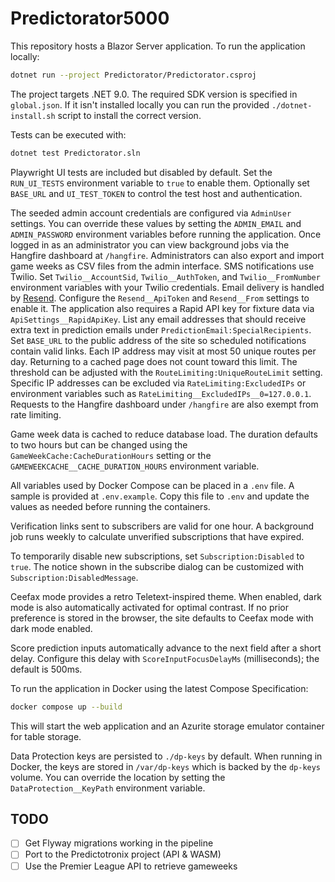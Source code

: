 # Predictorator5000

This repository hosts a Blazor Server application. To run the application locally:

```bash
dotnet run --project Predictorator/Predictorator.csproj
```

The project targets .NET 9.0. The required SDK version is specified in
`global.json`. If it isn't installed locally you can run the provided
`./dotnet-install.sh` script to install the correct version.

Tests can be executed with:

```bash
dotnet test Predictorator.sln
```

Playwright UI tests are included but disabled by default. Set the
`RUN_UI_TESTS` environment variable to `true` to enable them. Optionally
set `BASE_URL` and `UI_TEST_TOKEN` to control the test host and authentication.

The seeded admin account credentials are configured via `AdminUser` settings.
You can override these values by setting the `ADMIN_EMAIL` and
`ADMIN_PASSWORD` environment variables before running the application. Once
logged in as an administrator you can view background jobs via the Hangfire
dashboard at `/hangfire`. Administrators can also export and import game weeks as
CSV files from the admin interface.
SMS notifications use Twilio. Set `Twilio__AccountSid`, `Twilio__AuthToken`, and
`Twilio__FromNumber` environment variables with your Twilio credentials.
Email delivery is handled by [Resend](https://resend.com). Configure the
`Resend__ApiToken` and `Resend__From` settings to enable it.
The application also requires a Rapid API key for fixture data via
`ApiSettings__RapidApiKey`.
List any email addresses that should receive extra text in prediction emails under
`PredictionEmail:SpecialRecipients`.
Set `BASE_URL` to the public address of the site so scheduled notifications
contain valid links.
Each IP address may visit at most 50 unique routes per day. Returning to a cached
page does not count toward this limit. The threshold can be adjusted with the
`RouteLimiting:UniqueRouteLimit` setting. Specific IP addresses can be excluded
via `RateLimiting:ExcludedIPs` or environment variables such as
`RateLimiting__ExcludedIPs__0=127.0.0.1`. Requests to the Hangfire dashboard
under `/hangfire` are also exempt from rate limiting.

Game week data is cached to reduce database load. The duration defaults to two
hours but can be changed using the `GameWeekCache:CacheDurationHours` setting or
the `GAMEWEEKCACHE__CACHE_DURATION_HOURS` environment variable.

All variables used by Docker Compose can be placed in a `.env` file. A sample
is provided at `.env.example`. Copy this file to `.env` and update the values
as needed before running the containers.

Verification links sent to subscribers are valid for one hour. A background job
runs weekly to calculate unverified subscriptions that have expired.

To temporarily disable new subscriptions, set `Subscription:Disabled` to `true`.
The notice shown in the subscribe dialog can be customized with
`Subscription:DisabledMessage`.

Ceefax mode provides a retro Teletext-inspired theme. When enabled, dark mode is
also automatically activated for optimal contrast. If no prior preference is
stored in the browser, the site defaults to Ceefax mode with dark mode enabled.

Score prediction inputs automatically advance to the next field after a short
delay. Configure this delay with `ScoreInputFocusDelayMs` (milliseconds); the
default is 500ms.

To run the application in Docker using the latest Compose Specification:

```bash
docker compose up --build
```

This will start the web application and an Azurite storage emulator container for table storage.

Data Protection keys are persisted to `./dp-keys` by default. When running in Docker,
the keys are stored in `/var/dp-keys` which is backed by the `dp-keys` volume.
You can override the location by setting the `DataProtection__KeyPath` environment
variable.


## TODO

- [ ] Get Flyway migrations working in the pipeline
- [ ] Port to the Predictotronix project (API & WASM)
- [ ] Use the Premier League API to retrieve gameweeks
